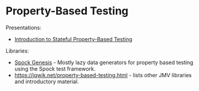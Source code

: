 # Property-Based Testing

Presentations:

* [Introduction to Stateful Property-Based Testing](https://www.infoq.com/presentations/property-based-testing-lambda-days-2019/?utm_campaign=infoq_content&utm_source=infoq&utm_medium=feed&utm_term=global)

Libraries:

* [Spock Genesis](https://github.com/Bijnagte/spock-genesis) - Mostly lazy data generators for property based testing using the Spock test framework.
* <https://jqwik.net/property-based-testing.html> - lists other JMV libraries and introductory material.